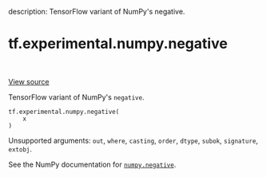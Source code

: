 description: TensorFlow variant of NumPy's negative.

<div itemscope itemtype="http://developers.google.com/ReferenceObject">
<meta itemprop="name" content="tf.experimental.numpy.negative" />
<meta itemprop="path" content="Stable" />
</div>

# tf.experimental.numpy.negative

<!-- Insert buttons and diff -->

<table class="tfo-notebook-buttons tfo-api nocontent" align="left">

</table>

<a target="_blank" class="external" href="/code/stable/tensorflow/python/ops/numpy_ops/np_math_ops.py">View source</a>



TensorFlow variant of NumPy's `negative`.


<pre class="devsite-click-to-copy prettyprint lang-py tfo-signature-link">
<code>tf.experimental.numpy.negative(
    x
)
</code></pre>



<!-- Placeholder for "Used in" -->

Unsupported arguments: `out`, `where`, `casting`, `order`, `dtype`, `subok`, `signature`, `extobj`.

See the NumPy documentation for [`numpy.negative`](https://numpy.org/doc/stable/reference/generated/numpy.negative.html).